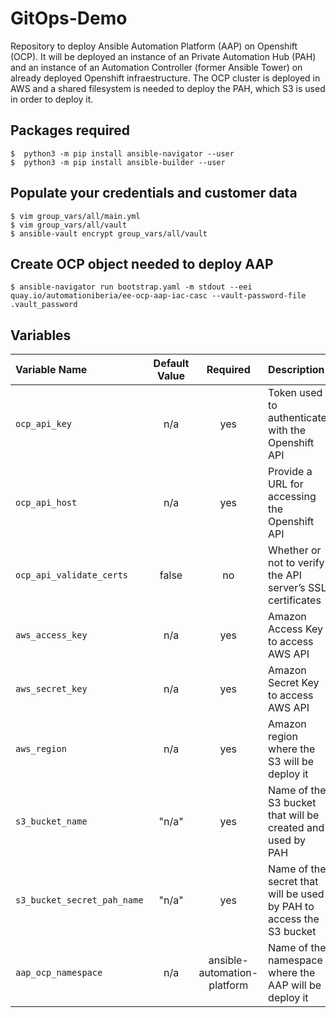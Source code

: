# GitOps-Demo

Repository to deploy Ansible Automation Platform (AAP) on Openshift (OCP). It will be deployed an instance of an Private Automation Hub (PAH) and an instance of an Automation Controller (former Ansible Tower) on already deployed Openshift infraestructure. The  OCP cluster is deployed in AWS and a shared filesystem is needed to deploy the PAH, which S3 is used in order to deploy it.

## Packages required

```
$  python3 -m pip install ansible-navigator --user
$  python3 -m pip install ansible-builder --user
```
## Populate your credentials and customer data

```
$ vim group_vars/all/main.yml
$ vim group_vars/all/vault
$ ansible-vault encrypt group_vars/all/vault
```
## Create OCP object needed to deploy AAP

```
$ ansible-navigator run bootstrap.yaml -m stdout --eei quay.io/automationiberia/ee-ocp-aap-iac-casc --vault-password-file .vault_password
```
## Variables


|Variable Name|Default Value|Required|Description|Example|
|:---|:---:|:---:|:---|:---|
|`ocp_api_key`|n/a|yes|Token used to authenticate with the Openshift API|'sha256~Po6ydC7CVs12drESQeNiUW9poUT84aFrj7zL3VQfvrS'|
|`ocp_api_host`|n/a|yes|Provide a URL for accessing the Openshift API|'=https://api.cluster-ocp.lab.example.com:6443'|
|`ocp_api_validate_certs`|false|no|Whether or not to verify the API server’s SSL certificates|'true'|
|`aws_access_key`|n/a|yes|Amazon Access Key to access AWS API|'R767AKIFYSF5INA6QKB6'|
|`aws_secret_key`|n/a|yes|Amazon Secret Key to access AWS API|'qKCYpd/jQX6gRhucQwIT1d2lzrapZ/O4lpEKGGqR'|
|`aws_region`|n/a|yes|Amazon region where the S3 will be deploy it|'us-central-3'|
|`s3_bucket_name`|"n/a"|yes|Name of the S3 bucket that will be created and used by PAH|'hub-testathon-bucket'|
|`s3_bucket_secret_pah_name`|"n/a"|yes|Name of the secret that will be used by PAH to access the S3 bucket |'s3-secret-automationhub'|
|`aap_ocp_namespace`|n/a|ansible-automation-platform|Name of the namespace where the AAP will be deploy it|'ansible-automation-platform'|
